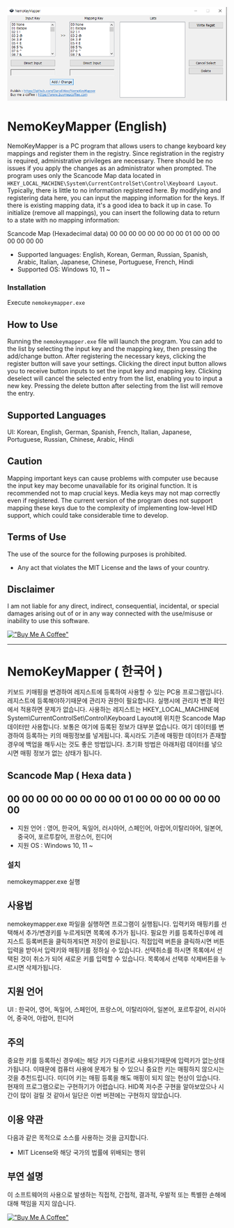 ![](thumbnail.png?raw=true)

# NemoKeyMapper (English)

NemoKeyMapper is a PC program that allows users to change keyboard key mappings and register them in the registry. Since registration in the registry is required, administrative privileges are necessary. There should be no issues if you apply the changes as an administrator when prompted.
The program uses only the Scancode Map data located in `HKEY_LOCAL_MACHINE\System\CurrentControlSet\Control\Keyboard Layout`. Typically, there is little to no information registered here.
By modifying and registering data here, you can input the mapping information for the keys.
If there is existing mapping data, it's a good idea to back it up in case.
To initialize (remove all mappings), you can insert the following data to return to a state with no mapping information:

Scancode Map (Hexadecimal data)
00 00 00 00 00 00 00 00
01 00 00 00 00 00 00 00

- Supported languages: English, Korean, German, Russian, Spanish, Arabic, Italian, Japanese, Chinese, Portuguese, French, Hindi
- Supported OS: Windows 10, 11 ~

### Installation

Execute `nemokeymapper.exe`

## How to Use
Running the `nemokeymapper.exe` file will launch the program.
You can add to the list by selecting the input key and the mapping key, then pressing the add/change button. After registering the necessary keys, clicking the register button will save your settings.
Clicking the direct input button allows you to receive button inputs to set the input key and mapping key. Clicking deselect will cancel the selected entry from the list, enabling you to input a new key.
Pressing the delete button after selecting from the list will remove the entry.

## Supported Languages

UI: Korean, English, German, Spanish, French, Italian, Japanese, Portuguese, Russian, Chinese, Arabic, Hindi

## Caution

Mapping important keys can cause problems with computer use because the input key may become unavailable for its original function. It is recommended not to map crucial keys.
Media keys may not map correctly even if registered. The current version of the program does not support mapping these keys due to the complexity of implementing low-level HID support, which could take considerable time to develop.

## Terms of Use

The use of the source for the following purposes is prohibited.

* Any act that violates the MIT License and the laws of your country. 

## Disclaimer

I am not liable for any direct, indirect, consequential, incidental, or special damages arising out of or in any way connected with the use/misuse or inability to use this software.

[!["Buy Me A Coffee"](https://www.buymeacoffee.com/assets/img/custom_images/orange_img.png)](https://www.buymeacoffee.com/realtrans)

--------------------------------------------------------------------------------------------------------------------------------------------------------------------------------------
# NemoKeyMapper ( 한국어 )

키보드 키매핑을 변경하여 레지스트에 등록하여 사용할 수 있는 PC용 프로그램입니다. 레지스트에 등록해야하기때문에 관리자 권한이 필요합니다. 실행시에 관리자 변경 확인에서 적용하면 문제가 없습니다.
사용하는 레지스트는 HKEY_LOCAL_MACHINE에 System\CurrentControlSet\Control\Keyboard Layout에 위치한 Scancode Map 데이터만 사용합니다. 보통은 여기에 등록된 정보가 대부분 없습니다.
여기 데이터를 변경하여 등록하는 키의 매핑정보를 넣게됩니다.
혹시라도 기존에 매핑한 데이터가 존재할 경우에 백업을 해두시는 것도 좋은 방법입니다.
초기화 방법은 아래처럼 데이터를 넣으시면 매핑 정보가 없는 상태가 됩니다.

Scancode Map ( Hexa data )
---------------------------
00 00 00 00 00 00 00 00
01 00 00 00 00 00 00 00
---------------------------

- 지원 언어 : 영어, 한국어, 독일어, 러시아어, 스페인어, 아랍어,이탈리아어, 일본어, 중국어, 포르투칼어, 프랑스어, 힌디어
- 지원 OS : Windows 10, 11 ~

### 설치

nemokeymapper.exe 실행

## 사용법
nemokeymapper.exe 파일을 실행하면 프로그램이 실행됩니다.
입력키와 매핑키를 선택해서 추가/변경키를 누르게되면 목록에 추가가 됩니다. 필요한 키를 등록하신후에 레지스트 등록버튼을 클릭하게되면 저장이 완료됩니다.
직접입력 버튼을 클릭하시면 버튼입력을 받아서 입력키와 매핑키를 정하실 수 있습니다. 선택취소를 하시면 목록에서 선택된 것이 취소가 되어 새로운 키를 입력할 수 있습니다.
목록에서 선택후 삭제버튼을 누르시면 삭제가됩니다.

## 지원 언어
 
UI : 한국어, 영어, 독일어, 스페인어, 프랑스어, 이탈리아어, 일본어, 포르투갈어, 러시아어, 중국어, 아랍어, 힌디어

## 주의

중요한 키를 등록하신 경우에는 해당 키가 다른키로 사용되기때문에 입력키가 없는상태가됩니다. 이때문에 컴퓨터 사용에 문제가 될 수 있으니 중요한 키는 매핑하지 않으시는 것을 추천드립니다.
미디어 키는 매핑 등록을 해도 매핑이 되지 않는 현상이 있습니다. 현재의 프로그램으로는 구현하기가 어렵습니다. HID쪽 저수준 구현을 알아보았으나 시간이 많이 걸릴 것 같아서 일단은 이번 버젼에는 구현하지 않았습니다.

## 이용 약관

다음과 같은 목적으로 소스를 사용하는 것을 금지합니다.

* MIT License와 해당 국가의 법률에 위배되는 행위

## 부연 설명

이 소프트웨어의 사용으로 발생하는 직접적, 간접적, 결과적, 우발적 또는 특별한 손해에 대해 책임을 지지 않습니다.

[!["Buy Me A Coffee"](https://www.buymeacoffee.com/assets/img/custom_images/orange_img.png)](https://www.buymeacoffee.com/realtrans)

